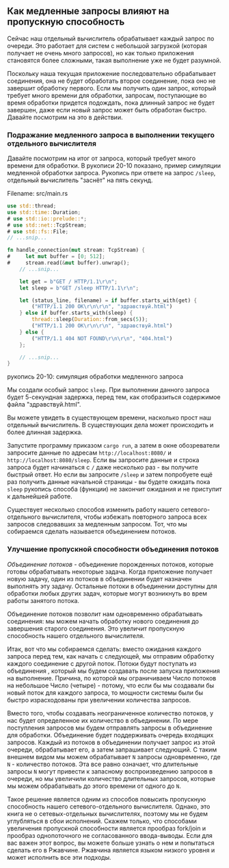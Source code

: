 ## Как медленные запросы влияют на пропускную способность

Сейчас наш отдельный вычислитель обрабатывает каждый запрос по очереди. Это работает для систем
с небольшой загрузкой (которая получает не очень много запросов), но как только
приложения становятся более сложными, такая выполнение уже не будет разумной.

Поскольку наша текущая приложение последовательно обрабатывает соединения, она не будет
обработать второе соединение, пока оно не завершит обработку первого. Если мы
получить один запрос, который требует много времени для обработки, запросам,
поступающие во время обработки придется подождать, пока длинный запрос не будет
завершен, даже если новый запрос может быть обработан быстро. Давайте посмотрим
на это в действии.

### Подражание медленного запроса в выполнении текущего отдельного вычислителя

Давайте посмотрим на итог от запроса, который требует много времени для обработки.
В рукописи 20-10 показано, пример симуляции медленной обработки запроса. Рукопись при ответе
на запрос `/sleep`, отдельный вычислитель "заснёт" на пять секунд.

<span class="filename">Filename: src/main.rs</span>

```rust
use std::thread;
use std::time::Duration;
# use std::io::prelude::*;
# use std::net::TcpStream;
# use std::fs::File;
// ...snip...

fn handle_connection(mut stream: TcpStream) {
#     let mut buffer = [0; 512];
#     stream.read(&mut buffer).unwrap();
    // ...snip...

    let get = b"GET / HTTP/1.1\r\n";
    let sleep = b"GET /sleep HTTP/1.1\r\n";

    let (status_line, filename) = if buffer.starts_with(get) {
        ("HTTP/1.1 200 OK\r\n\r\n", "здравствуй.html")
    } else if buffer.starts_with(sleep) {
        thread::sleep(Duration::from_secs(5));
        ("HTTP/1.1 200 OK\r\n\r\n", "здравствуй.html")
    } else {
        ("HTTP/1.1 404 NOT FOUND\r\n\r\n", "404.html")
    };

    // ...snip...
}
```

<span class="caption">рукопись 20-10: симуляция обработки медленного запроса</span>

Мы создали особый запрос `sleep`. При выполнении данного запроса будет 5-секундная
задержка, перед тем, как отобразиться содержимое файла "здравствуй.html".

Вы можете увидеть в существующем времени, насколько прост наш отдельный вычислитель. В существующих дела
может происходить и более длинная задержка.

Запустите программу приказом `cargo run`, а затем в окне обозреватели запросите данные
по адресам `http://localhost:8080/` и `http://localhost:8080/sleep`. Если вы запросите
данные и строка запроса будет начинаться с `/` даже несколько раз - вы получите
быстрый ответ. Но если вы запросите `/sleep` и затем попробуете ещё раз получить
данные начальной страницы - вы будете ожидать пока `sleep` рукопись способа (функции) не закончит
ожидания и не приступит к дальнейшей работе.

Существует несколько способов изменить работу нашего сетевого-отдельного вычислителя, чтобы избежать
повторного запроса всех запросов следовавших за медленным запросом. Тот, что мы собираемся сделать называется объединением потоков.

### Улучшение пропускной способности объединения потоков

*Объединение потоков* - объединение порожденных потоков, которые готовы обрабатывать некоторые
задача. Когда приложение получает новую задачу, один из потоков в объединении будет
назначен выполнять эту задачу. Остальные потоки в объединении доступны для обработки
любых других задач, которые могут возникнуть во врем работы занятого потока.

Объединение потоков позволит нам одновременно обрабатывать соединения: мы можем начать
обработку нового соединения до завершения старого соединения. Это увеличит
пропускную способность нашего отдельного вычислителя.

Итак, вот что мы собираемся сделать: вместо ожидания каждого запроса перед тем, как начать с следующей, мы отправим обработку каждого соединение с другой поток. Потоки будут поступать из объединения , который мы будем создавать после запуска приложения на выполнение. Причина, по которой мы ограничиваем Число потоков на небольшое Число (четыре) - потому, что если бы мы создавали бы
новый поток для каждого запроса, то мощности системы были бы быстро израсходованы при увеличении количества запросов.

Вместо того, чтобы создавать неограниченное количество потоков, у нас будет определенное
их количество в объединении. По мере поступления запросов мы будем отправлять запросы в
объединение для обработки. Объединение будет поддерживать очередь входящих запросов. Каждый из
потоков в объединении получает запрос из этой очереди, обрабатывает его, а затем запрашивает
следующий. С таким внешнем видом мы можем обрабатывает `N` запросы одновременно, где
`N` - количество потоков. Эта все равно означает, что длительные запросы `N` могут
привести к запасному воспроизведению запросов в очереди, но мы увеличили количество
длительных запросов, которые мы можем обрабатывать до этого времени от одного до `N`.

Такое решение является одним из способов повысить пропускную способность нашего
сетевого-отдельного вычислителя. Однако, это книга не о сетевых-отдельных вычислителях, поэтому мы не будем углубляться
в сбои исполнений. Скажем только, что способами увеличения пропускной способности
является прообраз fork/join и прообраз однопоточного не согласованного ввода-выводы. Если для вас важен этот вопрос, вы можете больше узнать о нем и попытаться сделать его
в Ржавчине. Ржавчина является языком низкого уровня и может исполнить все эти подходы.
